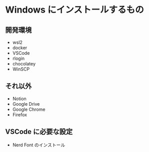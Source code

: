 # Windows にインストールするもの

## 開発環境

- wsl2
- docker
- VSCode
- rlogin
- chocolatey
- WinSCP

## それ以外

- Notion
- Google Drive
- Google Chrome
- Firefox

## VSCode に必要な設定

- Nerd Font のインストール
